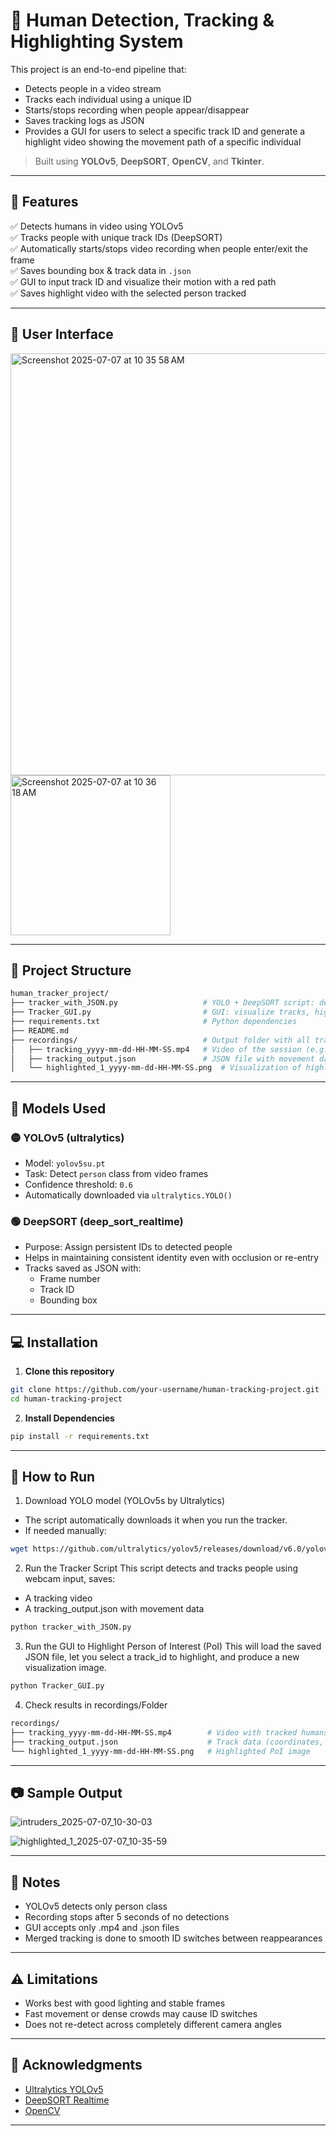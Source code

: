 # 🧍 Human Detection, Tracking & Highlighting System

This project is an end-to-end pipeline that:
- Detects people in a video stream
- Tracks each individual using a unique ID
- Starts/stops recording when people appear/disappear
- Saves tracking logs as JSON
- Provides a GUI for users to select a specific track ID and generate a highlight video showing the movement path of a specific individual

> Built using **YOLOv5**, **DeepSORT**, **OpenCV**, and **Tkinter**.

---

## 🚀 Features

✅ Detects humans in video using YOLOv5  
✅ Tracks people with unique track IDs (DeepSORT)  
✅ Automatically starts/stops video recording when people enter/exit the frame  
✅ Saves bounding box & track data in `.json`  
✅ GUI to input track ID and visualize their motion with a red path  
✅ Saves highlight video with the selected person tracked  

---

## 👾 User Interface

<img width="675" alt="Screenshot 2025-07-07 at 10 35 58 AM" src="https://github.com/user-attachments/assets/be188b94-b9c9-46f3-83c1-7e86e42dd2f9" />


<img width="256" alt="Screenshot 2025-07-07 at 10 36 18 AM" src="https://github.com/user-attachments/assets/6caac113-65e9-4163-af7b-67baf1db6630" />


---

## 📁 Project Structure
```bash
human_tracker_project/
├── tracker_with_JSON.py                   # YOLO + DeepSORT script: detects, tracks, and saves outputs
├── Tracker_GUI.py                         # GUI: visualize tracks, highlight PoI, gray out others
├── requirements.txt                       # Python dependencies
├── README.md
├── recordings/                            # Output folder with all tracking artifacts
│   ├── tracking_yyyy-mm-dd-HH-MM-SS.mp4   # Video of the session (e.g. tracking_2025-07-07-10-30-03.mp4)
│   ├── tracking_output.json               # JSON file with movement data and track IDs
│   └── highlighted_1_yyyy-mm-dd-HH-MM-SS.png  # Visualization of highlighted track_id=1 (e.g. highlighted_1_2025-07-07_10-35-59.png)
```
---

## 🧠 Models Used

### 🟡 YOLOv5 (ultralytics)
- Model: `yolov5su.pt`
- Task: Detect `person` class from video frames
- Confidence threshold: `0.6`
- Automatically downloaded via `ultralytics.YOLO()`

### 🟢 DeepSORT (deep_sort_realtime)
- Purpose: Assign persistent IDs to detected people
- Helps in maintaining consistent identity even with occlusion or re-entry
- Tracks saved as JSON with:
  - Frame number
  - Track ID
  - Bounding box

---

## 💻 Installation

1. **Clone this repository**
```bash
git clone https://github.com/your-username/human-tracking-project.git
cd human-tracking-project
```
2. **Install Dependencies**
```bash
pip install -r requirements.txt
````
---

## 🚀 How to Run

1. Download YOLO model (YOLOv5s by Ultralytics)
  - The script automatically downloads it when you run the tracker.
  - If needed manually:
```bash
wget https://github.com/ultralytics/yolov5/releases/download/v6.0/yolov5s.pt
```
2. Run the Tracker Script
This script detects and tracks people using webcam input, saves:
  - A tracking video
  - A tracking_output.json with movement data
```bash
python tracker_with_JSON.py
```
3. Run the GUI to Highlight Person of Interest (PoI)
This will load the saved JSON file, let you select a track_id to highlight, and produce a new visualization image.
```bash
python Tracker_GUI.py
```
4. Check results in recordings/Folder
```bash
recordings/
├── tracking_yyyy-mm-dd-HH-MM-SS.mp4        # Video with tracked humans
├── tracking_output.json                    # Track data (coordinates, IDs)
└── highlighted_1_yyyy-mm-dd-HH-MM-SS.png   # Highlighted PoI image
```
---

## 📷 Sample Output

![intruders_2025-07-07_10-30-03](https://github.com/user-attachments/assets/77d5ffbf-01a8-4922-a7e7-43c881bc2b63)

![highlighted_1_2025-07-07_10-35-59](https://github.com/user-attachments/assets/66964fd0-5663-4184-891a-6ae3e581c67c)

---

## 📌 Notes
- YOLOv5 detects only person class
- Recording stops after 5 seconds of no detections
- GUI accepts only .mp4 and .json files
- Merged tracking is done to smooth ID switches between reappearances

---

## ⚠️ Limitations
- Works best with good lighting and stable frames
- Fast movement or dense crowds may cause ID switches
- Does not re-detect across completely different camera angles

---

## 🙌 Acknowledgments
- [Ultralytics YOLOv5]([url](https://github.com/ultralytics/yolov5.git))
- [DeepSORT Realtime]([url](https://github.com/mikel-brostrom/boxmot.git))
- [OpenCV]([url](https://opencv.org))

---
